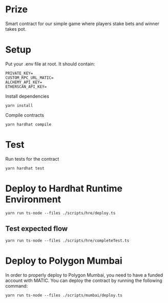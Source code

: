 # Prize

Smart contract for our simple game where players stake bets and winner takes pot.

# Setup

Put your .env file at root. It should contain:

```env
PRIVATE_KEY=
CUSTOM_RPC_URL_MATIC=
ALCHEMY_API_KEY=
ETHERSCAN_API_KEY=
```

Install dependencies

```shell
yarn install
```

Compile contracts

```shell
yarn hardhat compile
```

# Test

Run tests for the contract

```shell
yarn hardhat test
```

# Deploy to Hardhat Runtime Environment

```shell
yarn run ts-node --files ./scripts/hre/deploy.ts
```

## Test expected flow

```shell
yarn run ts-node --files ./scripts/hre/completeTest.ts
```

# Deploy to Polygon Mumbai

In order to properly deploy to Polygon Mumbai, you need to have a funded account with MATIC. You can deploy the contract by running the following command:

```shell
yarn run ts-node --files ./scripts/mumbai/deploy.ts
```
